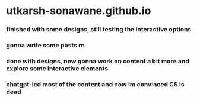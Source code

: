# utkarsh-sonawane.github.io
### finished with some designs, still testing the interactive options
### gonna write some posts rn
### done with designs, now gonna work on content a bit more and explore some interactive elements
### chatgpt-ied most of the content and now im convinced CS is dead